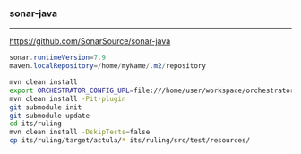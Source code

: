 ### sonar-java
---
https://github.com/SonarSource/sonar-java

```java
sonar.runtimeVersion=7.9
maven.localRepository=/home/myName/.m2/repository
```

```sh
mvn clean install
export ORCHESTRATOR_CONFIG_URL=file:///home/user/workspace/orchestrator.properties
mvn clean install -Pit-plugin
git submodule init
git submodule update
cd its/ruling
mvn clean install -DskipTests=false
cp its/ruling/target/actula/* its/ruling/src/test/resources/
```

```
```
